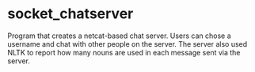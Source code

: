 # socket_chatserver

Program that creates a netcat-based chat server. Users can chose a username and chat with other people on the server. The server also used NLTK to report how many nouns are used in each message sent via the server.
